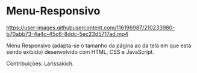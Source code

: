 # Menu-Responsivo

https://user-images.githubusercontent.com/116196987/210233980-b70abb73-4a4c-45c6-8ddc-5ec23d5717ad.mp4

Menu Responsivo (adapta-se o tamanho da página ao da tela em que está sendo exibido) desenvolvido com HTML, CSS e JavaScript.

Contribuições: Larissakich.
